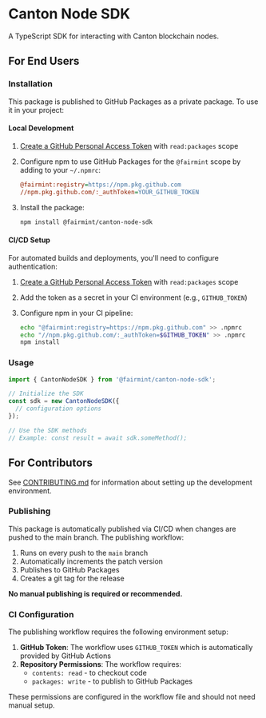 # Canton Node SDK

A TypeScript SDK for interacting with Canton blockchain nodes.

## For End Users

### Installation

This package is published to GitHub Packages as a private package. To use it in your project:

#### Local Development

1. [Create a GitHub Personal Access Token](https://github.com/settings/tokens/new) with
   `read:packages` scope
2. Configure npm to use GitHub Packages for the `@fairmint` scope by adding to your `~/.npmrc`:

   ```ini
   @fairmint:registry=https://npm.pkg.github.com
   //npm.pkg.github.com/:_authToken=YOUR_GITHUB_TOKEN
   ```

3. Install the package:

   ```bash
   npm install @fairmint/canton-node-sdk
   ```

#### CI/CD Setup

For automated builds and deployments, you'll need to configure authentication:

1. [Create a GitHub Personal Access Token](https://github.com/settings/tokens/new) with
   `read:packages` scope
2. Add the token as a secret in your CI environment (e.g., `GITHUB_TOKEN`)
3. Configure npm in your CI pipeline:

   ```bash
   echo "@fairmint:registry=https://npm.pkg.github.com" >> .npmrc
   echo "//npm.pkg.github.com/:_authToken=$GITHUB_TOKEN" >> .npmrc
   npm install
   ```

### Usage






```typescript
import { CantonNodeSDK } from '@fairmint/canton-node-sdk';

// Initialize the SDK
const sdk = new CantonNodeSDK({
  // configuration options
});

// Use the SDK methods
// Example: const result = await sdk.someMethod();
```

## For Contributors

See [CONTRIBUTING.md](./CONTRIBUTING.md) for information about setting up the development
environment.

### Publishing

This package is automatically published via CI/CD when changes are pushed to the main branch. The
publishing workflow:

1. Runs on every push to the `main` branch
2. Automatically increments the patch version
3. Publishes to GitHub Packages
4. Creates a git tag for the release

**No manual publishing is required or recommended.**

### CI Configuration

The publishing workflow requires the following environment setup:

1. **GitHub Token**: The workflow uses `GITHUB_TOKEN` which is automatically provided by GitHub
   Actions
2. **Repository Permissions**: The workflow requires:
   - `contents: read` - to checkout code
   - `packages: write` - to publish to GitHub Packages

These permissions are configured in the workflow file and should not need manual setup.
